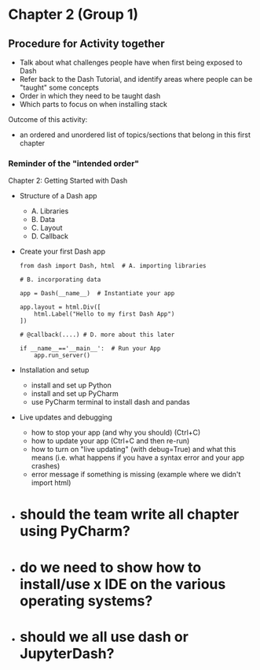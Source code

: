 # Chapter 2 (Group 1)

## Procedure for Activity together

- Talk about what challenges people have when first being exposed to Dash
- Refer back to the Dash Tutorial, and identify areas where people can be "taught" some concepts 
- Order in which they need to be taught dash
- Which parts to focus on when installing stack

Outcome of this activity:

- an ordered and unordered list of topics/sections that belong in this first chapter

### Reminder of the "intended order"

Chapter 2: Getting Started with Dash

- Structure of a Dash app
  - A. Libraries
  - B. Data
  - C. Layout
  - D. Callback

- Create your first Dash app
  ```
  from dash import Dash, html  # A. importing libraries
  
  # B. incorporating data
  
  app = Dash(__name__)  # Instantiate your app
  
  app.layout = html.Div([
      html.Label("Hello to my first Dash App")
  ])
  
  # @callback(....) # D. more about this later
  
  if __name__=='__main__':  # Run your App
      app.run_server()
  ```
   
- Installation and setup
  - install and set up Python
  - install and set up PyCharm
  - use PyCharm terminal to install dash and pandas


- Live updates and debugging
  - how to stop your app (and why you should) (Ctrl+C)
  - how to update your app (Ctrl+C and then re-run)
  - how to turn on "live updating" (with debug=True) and what this means (i.e. what happens if you have a syntax error and your app crashes)
  - error message if something is missing (example where we didn't import html)

- # should the team write all chapter using PyCharm?
- # do we need to show how to install/use x IDE on the various operating systems? 
- # should we all use dash or JupyterDash?
